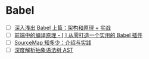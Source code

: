 # Babel

- [ ] [深入浅出 Babel 上篇：架构和原理 + 实战](https://mp.weixin.qq.com/s/kJcsNs0SsQSTrmOMVdGM7A)
- [ ] [前端中的编译原理 - [ ] 从零打造一个实用的 Babel 插件](https://mp.weixin.qq.com/s/Cj0PcLurNyqFBfac01bt4A)
- [ ] [SourceMap 知多少：介绍与实践](https://mp.weixin.qq.com/s/j3jVPNgg4WCnI7RBJTxktA)
- [ ] [深度解析抽象语法树 AST](https://mp.weixin.qq.com/s/3P7MWMvlkV0D6NGKOVJO-g)
